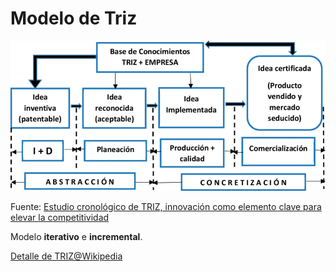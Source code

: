 # Modelo de Triz

![](/images/Figura-3-Modelo-de-innovacion-sistematica-basado-en-TRIZ-Fuente-Adaptado-de-Cordova.png)

Fuente: [Estudio cronológico de TRIZ, innovación como elemento clave para elevar la competitividad](https://www.researchgate.net/publication/311413410_Estudio_cronologico_de_TRIZ_en_Instituciones_de_Educacion_Superior_innovacion_como_elemento_clave_para_elevar_la_competitividad)

Modelo **iterativo** e **incremental**.

[Detalle de TRIZ@Wikipedia](https://es.wikipedia.org/wiki/TRIZ)

